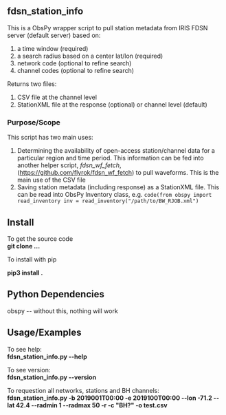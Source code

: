 ## fdsn_station_info ##

This is a ObsPy wrapper script to pull station metadata from IRIS FDSN
server (default server) based on:
1) a time window (required)
2) a search radius based on a center lat/lon (required)
3) network code (optional to refine search)
4) channel codes (optional to refine search)

Returns two files:
1) CSV file at the channel level
2) StationXML file at the response (optional) or channel level (default)

### Purpose/Scope ###

This script has two main uses:
1) Determining the availability of open-access station/channel data
for a particular region and time period. This
information can be fed into another helper script, *fdsn_wf_fetch*,
(https://github.com/flyrok/fdsn_wf_fetch) to pull waveforms. This
is the main use of the CSV file
2) Saving station metadata (including response) as a StationXML file. This
can be read into ObsPy Inventory class, e.g. 
`code(from obspy import read_inventory
inv = read_inventory("/path/to/BW_RJOB.xml")`


## Install ##

To get the source code  
**git clone ...**  

To install with pip 

**pip3 install .**  


## Python Dependencies ##

obspy -- without this, nothing will work

## Usage/Examples ##

To see help:  
**fdsn_station_info.py --help**    

To see version:  
**fdsn_station_info.py --version**    

To requestion all networks, stations and BH channels:  
**fdsn_station_info.py -b 2019001T00:00 -e 2019100T00:00 --lon -71.2 --lat 42.4 --radmin 1 --radmax 50 -r -c "BH?" -o test.csv**    


